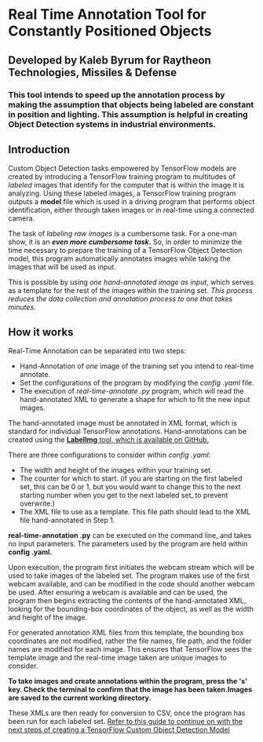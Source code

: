 # Real Time Annotation Tool for Constantly Positioned Objects
## Developed by Kaleb Byrum for Raytheon Technologies, Missiles & Defense
### This tool intends to speed up the annotation process by making the assumption that objects being labeled are constant in position and lighting. This assumption is helpful in creating Object Detection systems in industrial environments.

## Introduction
Custom Object Detection tasks empowered by TensorFlow models are created by introducing a TensorFlow training program to multitudes of *labeled* images that identify for the computer that is within the image it is analyzing. Using these labeled images, a TensorFlow training program outputs a **model** file which is used in a driving program that performs object identification, either through taken images or in real-time using a connected camera.

The task of *labeling raw images* is a cumbersome task. For a one-man show, it is an ***even more cumbersome task.*** So, in order to minimize the time necessary to prepare the training of a TensorFlow Object Detection model, this program automatically annotates images while taking the images that will be used as input.

This is possible by using *one hand-annotated image as input*, which serves as a template for the rest of the images within the training set. *This process reduces the data collection and annotation process to one that takes minutes.*

## How it works
Real-Time Annotation can be separated into two steps:
- Hand-Annotation of *one* image of the training set you intend to real-time annotate.
- Set the configurations of the program by modifying the *config .yaml* file.
- The execution of *real-time-annotate .py* program, which will read the hand-annotated XML to generate a shape for which to fit the new input images.

The hand-annotated image must be annotated in XML format, which is standard for individual TensorFlow annotations. Hand-annotations can be created using the [**LabelImg** tool, which is available on GitHub.](labelImglink)

There are three configurations to consider within *config .yaml*:
- The width and height of the images within your training set.
- The counter for which to start. (if you are starting on the first labeled set, this can be 0 or 1, but you would want to change this to the next starting number when you get to the next labeled set, to prevent overwrite.)
- The XML file to use as a template. This file path should lead to the XML file hand-annotated in Step 1.

**real-time-annotation .py** can be executed on the command line, and takes no input parameters. The parameters used by the program are held within **config .yaml.**

Upon execution, the program first initiates the webcam stream which will be used to take images of the labeled set. The program makes use of the first webcam available, and can be modified in the code should another webcam be used. After ensuring a webcam is available and can be used, the program then begins extracting the contents of the hand-annotated XML, looking for the bounding-box coordinates of the object, as well as the width and height of the image.

For generated annotation XML files from this template, the bounding box coordinates are not modified, rather the file names, file path, and the folder names are modified for each image. This ensures that TensorFlow sees the template image and the real-time image taken are unique images to consider.

**To take images and create annotations within the program, press the 's' key. Check the terminal to confirm that the image has been taken.Images are saved to the current working directory.**

These XMLs are then ready for conversion to CSV, once the program has been run for each labeled set. [Refer to this guide to continue on with the next steps of creating a TensorFlow Custom Object Detection Model](TheMediumArticle)